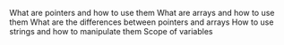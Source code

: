 
What are pointers and how to use them
What are arrays and how to use them
What are the differences between pointers and arrays
How to use strings and how to manipulate them
Scope of variables

